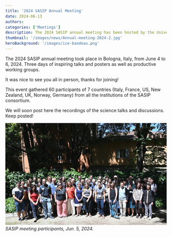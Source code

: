 ```yaml
---
title: '2024 SASIP Annual Meeting'
date: 2024-06-13
authors:
categories: ['Meetings']
description: The 2024 SASIP annual meeting has been hosted by the University of Bologna, Italy, from June 4 to 6. A great opportunity for the worldwide SASIP team to gather and share their latest research!
thumbnail: '/images/news/Annual-meeting-2024-2.jpg'
heroBackground: '/images/ice-bandeau.png'
---
```


The 2024 SASIP annual meeting took place in Bologna, Italy, from June 4 to 6, 2024. Three days of inspiring talks and posters as well as productive working groups.

It was nice to see you all in person, thanks for joining!

This event gathered 60 participants of 7 countries (Italy, France, US, New Zealand, UK, Norway, Germany) from all the institutions of the SASIP consortium.

We will soon post here the recordings of the science talks and discussions. Keep posted!

![meeting_pic](/images/news/Annual-meeting-2024-2.jpg)
_SASIP meeting participants, Jun. 5, 2024._
